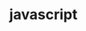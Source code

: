 ---
layout: posts_by_category
categories: javascript
title: javascript
permalink: /category/javascript
---